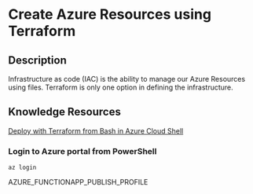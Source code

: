# Create Azure Resources using Terraform

## Description

Infrastructure as code (IAC) is the ability to manage our Azure Resources using files. Terraform is only one option in defining the infrastructure.

## Knowledge Resources

[Deploy with Terraform from Bash in Azure Cloud Shell](https://docs.microsoft.com/en-us/azure/cloud-shell/example-terraform-bash)

### Login to Azure portal from PowerShell

```shell
az login
```

AZURE_FUNCTIONAPP_PUBLISH_PROFILE
